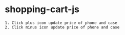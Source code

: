 # shopping-cart-js
```
1. Click plus icon update price of phone and case
2. Click minus icon update price of phone and case
```

